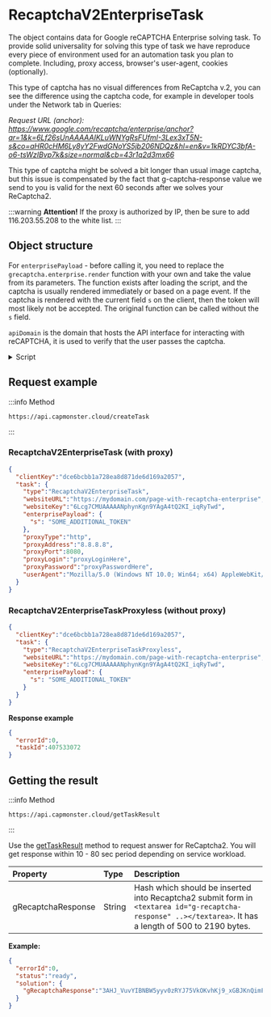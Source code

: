 ﻿---
sidebar_position: 2
sidebar_label: ReCaptchaV2EnterpriseTask
---

# RecaptchaV2EnterpriseTask
The object contains data for Google reCAPTCHA Enterprise solving task. To provide solid universality for solving this type of task we have reproduce every piece of environment used for an automation task you plan to complete. Including, proxy access, browser's user-agent, cookies (optionally). 

This type of captcha has no visual differences from ReCaptcha v.2, you can see the difference using the captcha code, for example in developer tools under the Network tab in Queries:

*Request URL (anchor): https://www.google.com/recaptcha/enterprise/anchor?ar=1&k=6Lf26sUnAAAAAIKLuWNYgRsFUfmI-3Lex3xT5N-s&co=aHR0cHM6Ly8yY2FwdGNoYS5jb206NDQz&hl=en&v=1kRDYC3bfA-o6-tsWzIBvp7k&size=normal&cb=43r1q2d3mx66*

This type of captcha might be solved a bit longer than usual image captcha, but this issue is compensated by the fact that g-captcha-response value we send to you is valid for the next 60 seconds after we solves your ReCaptcha2.

:::warning **Attention!**
If the proxy is authorized by IP, then be sure to add 116.203.55.208 to the white list.
:::

## **Object structure**

<!-- |**Parameter**|**Type**|**Required**|**Value**|
| :- | :- | :- | :- |
|type|String|yes|**RecaptchaV2EnterpriseTaskProxyless** or **RecaptchaV2EnterpriseTask (When using proxy)**.|
|websiteURL|String|yes|Address of a webpage with Google ReCaptcha Enterprise.|
|websiteKey|String|yes|Recaptcha website key.<br />`<div class="g-recaptcha" data-sitekey="THIS_ONE"></div>`<br/>or `<iframe title="reCAPTCHA" src="...;k=6LdIFr0ZAAAAAO3vz0O0OQrtAefzdJcWQM2TMYQH&amp;...` , where `6LdIFr0ZAAAAAO3vz0O0OQrtAefzdJcWQM2TMYQH` - `websiteKey`|
|enterprisePayload|String|no|Some implementations of the reCAPTCHA Enterprise widget may contain additional parameters that are passed to the “grecaptcha.enterprise.render” method along with the sitekey. For example: <pre lang="js" ><code>grecaptcha.enterprise.render("some-div-id", {<br /> sitekey: "6Lc_aCMTAAAAABx7u2N0D1XnVbI_v6ZdbM6rYf16"<br/> theme: "dark"<br/> s: "2JvUXHNTnZl1Jb6WEvbDyB...ugQA"<br/>});</code></pre>|
|apiDomain|String|no|<p>Domain address from which to load reCAPTCHA Enterprise. For example:</p><p>- [www.google.com](http://www.google.com)</p><p>- [www.recaptcha.net](http://www.recaptcha.net)</p><p>Don't use a parameter if you don't know why it's needed.</p>|
|proxyType|String|yes (for **RecaptchaV2EnterpriseTask**)|**http** - usual http/https proxy;<br />**https** - try this only if "http" doesn't work (required by some custom proxy servers);<br />**socks4** - socks4 proxy;<br/>**socks5** - socks5 proxy.|
|proxyAddress|String|yes (for **RecaptchaV2EnterpriseTask**)|<p>Proxy IP address IPv4/IPv6. Not allowed to use:</p><p>- host names instead of IPs;</p><p>- transparent proxies (where client IP is visible);</p><p>- proxies from local networks.</p>|
|proxyPort|Integer|yes (for **RecaptchaV2EnterpriseTask**)|Proxy port.|
|proxyLogin|String|no|Proxy login.|
|proxyPassword|String|no|Proxy password.|
|userAgent|String|no|Browser's User-Agent which is used in emulation. It is required that you use a signature of a modern browser, otherwise Google will ask you to "update your browser".|
|cookies|String|no|<p>Additional cookies which we must use during interaction with target page or Google.</p><p>**Format**: cookiename1=cookievalue1; cookiename2=cookievalue2</p>| -->

For `enterprisePayload` - before calling it, you need to replace the `grecaptcha.enterprise.render` function with your own and take the value from its parameters. The function exists after loading the script, and the captcha is usually rendered immediately or based on a page event. If the captcha is rendered with the current field `s` on the client, then the token will most likely not be accepted.
The original function can be called without the `s` field.

`apiDomain` is the domain that hosts the API interface for interacting with reCAPTCHA, it is used to verify that the user passes the captcha.

<details>
    <summary>Script</summary>

```js
var __test_grc = undefined;

var __test_enterprise = undefined;

var __test_render = undefined;

var __test_render_widget = undefined;

var __test_render_args = undefined; // here will be the object with which render is called.

var __test_handler = {
  get: function(target, name, receiver) {
    if (name == 'enterprise') {
      return __test_enterprise ? __test_enterprise : (__test_enterprise = new Proxy(target[name], __test_handler));
    } else if (name == 'render') {
      __test_render = target[name];
      return (function(a, b) {
        __test_render_args = b;
        __test_render_widget = a;
        return __test_render(a, {sitekey: b.sitekey}); });
    } else {
      return target[name];
    }
  }
};

Object.defineProperty(window, 'grecaptcha', {
  enumerable: true,
  configurable: false,
  get: function() {
    return __test_grc;
  },
  set: function(value) {
    __test_grc = new Proxy(value, __test_handler);
  }
});
```
  </details>





## **Request example**

:::info Method
```http
https://api.capmonster.cloud/createTask
```
:::

### RecaptchaV2EnterpriseTask (with proxy)
```json
{
  "clientKey":"dce6bcbb1a728ea8d871de6d169a2057",
  "task": {
    "type":"RecaptchaV2EnterpriseTask",
    "websiteURL":"https://mydomain.com/page-with-recaptcha-enterprise",
    "websiteKey":"6Lcg7CMUAAAAANphynKgn9YAgA4tQ2KI_iqRyTwd",
    "enterprisePayload": {
      "s": "SOME_ADDITIONAL_TOKEN"
    },
    "proxyType":"http",
    "proxyAddress":"8.8.8.8",
    "proxyPort":8080,
    "proxyLogin":"proxyLoginHere",
    "proxyPassword":"proxyPasswordHere",
    "userAgent":"Mozilla/5.0 (Windows NT 10.0; Win64; x64) AppleWebKit/537.36 (KHTML, like Gecko) Chrome/125.0.0.0 Safari/537.36"
  }
}
```

### RecaptchaV2EnterpriseTaskProxyless (without proxy)
```json
{
  "clientKey":"dce6bcbb1a728ea8d871de6d169a2057",
  "task": {
    "type":"RecaptchaV2EnterpriseTaskProxyless",
    "websiteURL":"https://mydomain.com/page-with-recaptcha-enterprise",
    "websiteKey":"6Lcg7CMUAAAAANphynKgn9YAgA4tQ2KI_iqRyTwd",
    "enterprisePayload": {
      "s": "SOME_ADDITIONAL_TOKEN"
    }
  }
}
```

**Response example**

```json
{
  "errorId":0,
  "taskId":407533072
}
```

## **Getting the result**
:::info Method
```http
https://api.capmonster.cloud/getTaskResult
```
:::

Use the [getTaskResult](../api/methods/get-task-result.md) method to request answer for ReCaptcha2. You will get response within 10 - 80 sec period depending on service workload.

|**Property**|**Type**|**Description**|
| :- | :- | :- |
|gRecaptchaResponse|String|Hash which should be inserted into Recaptcha2 submit form in `<textarea id="g-recaptcha-response" ..></textarea>`. It has a length of 500 to 2190 bytes.|

**Example:**
```json
{
  "errorId":0,
  "status":"ready",
  "solution": {
    "gRecaptchaResponse":"3AHJ_VuvYIBNBW5yyv0zRYJ75VkOKvhKj9_xGBJKnQimF72rfoq3Iy-DyGHMwLAo6a3"
  }
}
```
